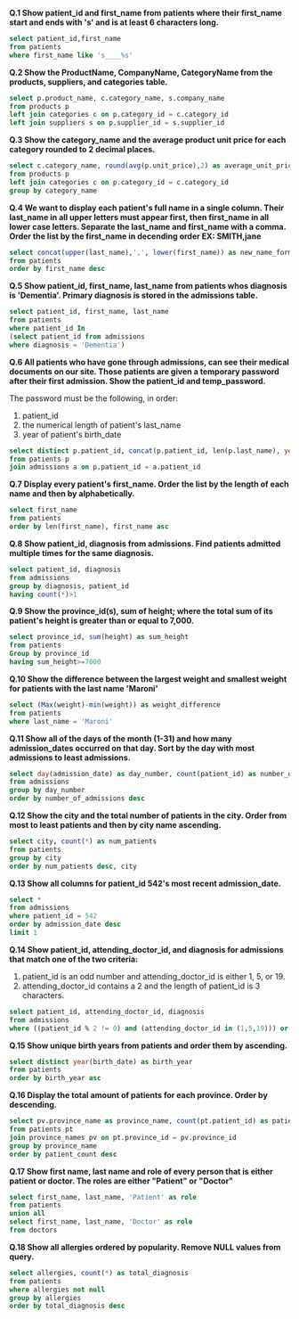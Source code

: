 **Q.1 Show patient_id and first_name from patients where their first_name start and ends with 's' and is at least 6 characters long.**
```sql
select patient_id,first_name
from patients
where first_name like 's____%s'
```

**Q.2 Show the ProductName, CompanyName, CategoryName from the products, suppliers, and categories table.**
```sql
select p.product_name, c.category_name, s.company_name
from products p 
left join categories c on p.category_id = c.category_id
left join suppliers s on p.supplier_id = s.supplier_id
```

**Q.3 Show the category_name and the average product unit price for each category rounded to 2 decimal places.**
```sql
select c.category_name, round(avg(p.unit_price),2) as average_unit_price
from products p 
left join categories c on p.category_id = c.category_id
group by category_name
```

**Q.4 We want to display each patient's full name in a single column. Their last_name in all upper letters must appear first, then first_name in all lower case letters. Separate the last_name and first_name with a comma. Order the list by the first_name in decending order
EX: SMITH,jane**
```sql
select concat(upper(last_name),',', lower(first_name)) as new_name_format
from patients
order by first_name desc
```

**Q.5 Show patient_id, first_name, last_name from patients whos diagnosis is 'Dementia'. Primary diagnosis is stored in the admissions table.**
```sql
select patient_id, first_name, last_name
from patients
where patient_id In 
(select patient_id from admissions
where diagnosis = 'Dementia')
```

**Q.6 All patients who have gone through admissions, can see their medical documents on our site. Those patients are given a temporary password after their first admission. Show the patient_id and temp_password.**

The password must be the following, in order:
1. patient_id
2. the numerical length of patient's last_name
3. year of patient's birth_date
```sql
select distinct p.patient_id, concat(p.patient_id, len(p.last_name), year(p.birth_date)) as temp_password
from patients p 
join admissions a on p.patient_id = a.patient_id
```

**Q.7 Display every patient's first_name. Order the list by the length of each name and then by alphabetically.**
```sql
select first_name
from patients
order by len(first_name), first_name asc
```
**Q.8 Show patient_id, diagnosis from admissions. Find patients admitted multiple times for the same diagnosis.**
```sql
select patient_id, diagnosis
from admissions
group by diagnosis, patient_id
having count(*)>1
```
**Q.9 Show the province_id(s), sum of height; where the total sum of its patient's height is greater than or equal to 7,000.**
```sql
select province_id, sum(height) as sum_height
from patients
Group by province_id
having sum_height>=7000
```
**Q.10 Show the difference between the largest weight and smallest weight for patients with the last name 'Maroni'**
```sql
select (Max(weight)-min(weight)) as weight_difference
from patients
where last_name = 'Maroni'
```
**Q.11 Show all of the days of the month (1-31) and how many admission_dates occurred on that day. Sort by the day with most admissions to least admissions.**
```sql
select day(admission_date) as day_number, count(patient_id) as number_of_admissions
from admissions
group by day_number
order by number_of_admissions desc
```
**Q.12 Show the city and the total number of patients in the city. Order from most to least patients and then by city name ascending.**
```sql
select city, count(*) as num_patients
from patients
group by city
order by num_patients desc, city
```
**Q.13 Show all columns for patient_id 542's most recent admission_date.**
```sql
select * 
from admissions
where patient_id = 542
order by admission_date desc
limit 1
```
**Q.14 Show patient_id, attending_doctor_id, and diagnosis for admissions that match one of the two criteria:**
1. patient_id is an odd number and attending_doctor_id is either 1, 5, or 19.
2. attending_doctor_id contains a 2 and the length of patient_id is 3 characters.
```sql
select patient_id, attending_doctor_id, diagnosis
from admissions
where ((patient_id % 2 != 0) and (attending_doctor_id in (1,5,19))) or ((attending_doctor_id like '%2%')  and (length(patient_id)=3))
```
**Q.15 Show unique birth years from patients and order them by ascending.**
```sql
select distinct year(birth_date) as birth_year
from patients
order by birth_year asc
```
**Q.16 Display the total amount of patients for each province. Order by descending.**
```sql
select pv.province_name as province_name, count(pt.patient_id) as patient_count
from patients pt
join province_names pv on pt.province_id = pv.province_id
group by province_name
order by patient_count desc
```
**Q.17 Show first name, last name and role of every person that is either patient or doctor.
The roles are either "Patient" or "Doctor"**
```sql
select first_name, last_name, 'Patient' as role
from patients
union all
select first_name, last_name, 'Doctor' as role
from doctors
```
**Q.18 Show all allergies ordered by popularity. Remove NULL values from query.**
```sql
select allergies, count(*) as total_diagnosis
from patients
where allergies not null
group by allergies
order by total_diagnosis desc
```
